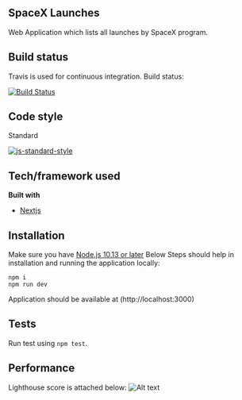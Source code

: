## SpaceX Launches
Web Application which lists all launches by SpaceX program.

## Build status
Travis is used for continuous integration.
Build status:

[![Build Status](https://travis-ci.org/hasanahmedfaisal/spaceXapp.svg?branch=master)](https://travis-ci.org/github/hasanahmedfaisal/spaceXapp)

## Code style
Standard

[![js-standard-style](https://img.shields.io/badge/code%20style-standard-brightgreen.svg?style=flat)](https://github.com/feross/standard)

## Tech/framework used
<b>Built with</b>
- [Nextjs](https://nextjs.org/)

## Installation
Make sure you have [Node.js 10.13 or later](https://nodejs.org/)
Below Steps should help in installation and running the application locally:
```
npm i
npm run dev
```
Application should be available at (http://localhost:3000) 

## Tests
 Run test using `npm test`. 
 
 ## Performance
 Lighthouse score is attached below:
 ![Alt text]( https://user-images.githubusercontent.com/43376627/91432096-2513a800-e859-11ea-9985-5bae5f029338.png "Lighthouse score") 
